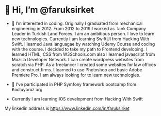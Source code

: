 # 👋 Hi, I’m @faruksirket

- 👀 I’m interested in coding. Originally I graduated from mechanical engineering in 2012.
From 2012 to 2019 I worked as Tank Company Leader in Turkish Land Forces. I am an ambitious person.
I love to learn new technologies. Currently I am learning SwiftUI from Hacking With Swift. I learned Java languagae by watching Udemy Course and coding 
with the course. I decided to take my path to Frontend developing. I learned HTML, CSS 
from W3Schools.com also I learned javascript from Mozilla Developer Network. I can 
create wordpress websites from scratch via PHP. As a freelancer I created some websites
for law offices and construct firms. I learned to use Photoshop and basic Adobe Premiere 
Pro. I am always looking for to learn new technologies. 

- 🌱 I've participated in PHP Symfony framework bootcamp from Kodluyoruz.org
- Currently I am learning IOS development from Hacking With Swift

My linkedin address is https://www.linkedin.com/in/faruksirket


<!---
faruksirket/faruksirket is a ✨ special ✨ repository because its `README.md` (this file) appears on your GitHub profile.
You can click the Preview link to take a look at your changes.
--->

